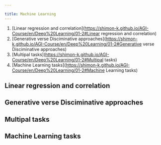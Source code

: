```yaml
---

title: Machine Learning
---
```



1. [Linear regression and correlation](https://shimon-k.github.io/AGI-Course/en/Deep%20Learning/01-2#Linear regression and correlation)
2. [Generative verse Disciminative approaches](https://shimon-k.github.io/AGI-Course/en/Deep%20Learning/01-2#Generative verse Disciminative approaches)
3. [Multipal tasks](https://shimon-k.github.io/AGI-Course/en/Deep%20Learning/01-2#Multipal tasks)
4. [Machine Learning tasks](https://shimon-k.github.io/AGI-Course/en/Deep%20Learning/01-2#Machine Learning tasks)







<a id="Linear regression and correlation"> </a>
## Linear regression and correlation

<a id="Generative verse Disciminative approaches"> </a>
## Generative verse Disciminative approaches

<a id="Multipal tasks"> </a>
## Multipal tasks

<a id="Machine Learning tasks"> </a>
## Machine Learning tasks
